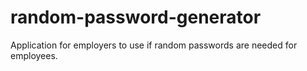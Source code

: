 # random-password-generator
Application for employers to use if random passwords are needed for employees.
